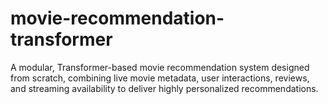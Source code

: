# movie-recommendation-transformer
A modular, Transformer-based movie recommendation system designed from scratch, combining live movie metadata, user interactions, reviews, and streaming availability to deliver highly personalized recommendations.
